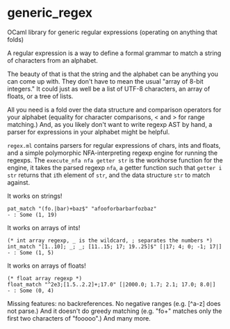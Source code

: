 # generic_regex
OCaml library for generic regular expressions (operating on anything that folds)

A regular expression is a way to define a formal grammar to match a string of characters from an alphabet.

The beauty of that is that the string and the alphabet can be anything you can come up with. They don't have to mean the usual "array of 8-bit integers." It could just as well be a list of UTF-8 characters, an array of floats, or a tree of lists.

All you need is a fold over the data structure and comparison operators for your alphabet (equality for character comparisons, &lt; and &gt; for range matching.) And, as you likely don't want to write regexp AST by hand, a parser for expressions in your alphabet might be helpful.

`regex.ml` contains parsers for regular expressions of chars, ints and floats, and a simple polymorphic NFA-interpreting regexp engine for running the regexps. The `execute_nfa nfa getter str` is the workhorse function for the engine, it takes the parsed regexp `nfa`, a getter function such that `getter i str` returns that `i`th element of `str`, and the data structure `str` to match against.

It works on strings!
```
pat_match "(fo.|bar)+baz$" "afooforbarbarfozbaz"
- : Some (1, 19)
```

It works on arrays of ints!
```
(* int array regexp, _ is the wildcard, ; separates the numbers *)
int_match "[1..10]; _; _; [11..15; 17; 19..25]$" [|17; 4; 0; -1; 17|]
- : Some (1, 5)
```

It works on arrays of floats!
```
(* float array regexp *)
float_match "^2e3;[1.5..2.2]+;17.0" [|2000.0; 1.7; 2.1; 17.0; 8.0|]
- : Some (0, 4)
```

Missing features: no backreferences. No negative ranges (e.g. [^a-z] does not parse.) And it doesn't do greedy matching (e.g. "fo+" matches only the first two characters of "fooooo".) And many more.
